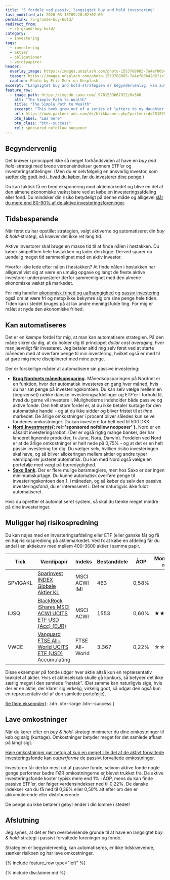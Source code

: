 ```yaml
---
title: "5 fordele ved passiv, langsigtet buy and hold investering"
last_modified_at: 2020-03-13T09:20:02+02:00
permalink: /5-grunde-buy-hold/
redirect_from:
  - /5-grund-buy-hold/
category:
  - Investering
tags:
  - investering
  - aktier
  - obligationer
  - værdipapirer
header:
  overlay_image: https://images.unsplash.com/photo-1553788085-7a4ef80b42d6?ixlib=rb-1.2.1&ixid=eyJhcHBfaWQiOjEyMDd9&auto=format&fit=crop&w=1500&q=5
  teaser: https://images.unsplash.com/photo-1553788085-7a4ef80b42d6?ixlib=rb-1.2.1&ixid=eyJhcHBfaWQiOjEyMDd9&auto=format&fit=crop&w=400&q=5
  caption: Photo by Eric Muhr on Unsplash
excerpt: "Langsigtet buy and hold-strategien er begyndervenlig, kan automatiseres, er ikke tidskrævende, sænker risikoen og har lave omkostninger."
feature_row:
  - image_path: https://imgcdn.saxo.com/_9781533667922/0x500
    alt: "The Simple Path to Wealth"
    title: "The Simple Path to Wealth"
    excerpt: "This book grew out of a series of letters to my daughter concerning various things-mostly about money and investing-she was not yet quite ready to hear. Since money is the single most powerful tool we have for navigating this complex world we've created, understanding it is critical."
    url: https://www.partner-ads.com/dk/klikbanner.php?partnerid=28187&bannerid=43264&htmlurl=https://www.saxo.com/dk/the-simple-path-to-wealth_j-l-collins_paperback_9781533667922
    btn_label: "Læs mere"
    btn_class: "btn--success"
    rel: sponsored nofollow noopener
---
```


## Begyndervenlig

Det kræver i princippet ikke så meget forhåndsviden at have en _buy and hold_-strategi med brede verdensindekser gennem ETF’er og investeringsafdelinger. (Men du er selvfølgelig en ansvarlig investor, som [sætter dig godt ind i, hvad du køber, før du investerer dine penge](/hvad-er-investeringsforeninger-og-etfer/).)

Du kan faktisk få en bred eksponering mod aktiemarkedet og blive en del af den almene økonomiske vækst bare ved at købe en investeringsafdeling eller fond. Du mindsker din risiko betydeligt på denne måde og alligevel [slår du mere end 80-90% af de aktive investeringsforeninger](/passiv-investering-slaar-aktiv/).

## Tidsbesparende

Når først du har opstillet strategien, valgt aktiverne og automatiseret din _buy & hold_-strategi, så kræver det ikke ret lang tid.

Aktive investorer skal bruge en masse tid til at finde nålen i høstakken. Du køber simpelthen hele høstakken og lader den ligge. Derved sparer du uendelig meget tid sammenlignet med en aktiv investor.

Hvorfor ikke lede efter nålen i høstakken? At finde nålen i høstakken har alligevel vist sig at være en umulig opgave og langt de fleste aktive investorer underpræsterer derfor sammenlignet med den almene økonomiske vækst på markedet.

For mig handler [økonomisk frihed og uafhængighed](/hvad-er-okonomisk-frihed/) og [passiv investering](/5-kendetegn-passiv-investor/) også om at være fri og netop ikke bekymre sig om sine penge hele tiden. Tiden kan i stedet bruges på at lav andre meningsfulde ting. For mig er målet at nyde den økonomiske frihed.

## Kan automatiseres

Det er en kæmpe fordel for mig, at man kan automatisere strategien. På den måde sikrer du dig, at du holder dig til princippet _dollar cost averaging_, hvor man jævnligt får investeret. Jeg betaler altid mig selv først ved at starte måneden med at overføre penge til min investering, hvilket også er med til at gøre mig mere disciplineret med mine penge. 

Der er forskellige måder at automatisere sin passive investering:

- **[Brug Nordnets månedsopsparing](/go/nordnet/).** Månedsopsparingen på Nordnet er en funktion, hvor der automatisk investeres en gang hver måned, hvis du har sat penge på investeringskontoen. Du kan selv vælge mellem en (begrænset) række danske investeringsafdelinger og ETF’er i forhold til, hvad du gerne vil investere i. Mulighederne indeholder både passive og aktive fonde. Den helt store fordel er, at du ikke betaler kurtage for den automatiske handel - og at du ikke sidder og bliver fristet til at _time_ markedet. De årlige omkostninger i procent bliver således kun selve fondenes omkostninger. Du kan investere for helt ned til 500 DKK.
- **[Nord.Investments](/go/nord/){: rel='sponsored nofollow noopener' }.** Nord er en såkaldt investeringsrobot. (Der er også rigtig mange banker, der har lanceret lignende produkter, fx June, Nora, Darwin). Fordelen ved Nord er at de årlige omkostninger er helt nede på 0,75% - og at det er en helt passiv investering for dig. Du vælger selv, hvilken risiko investeringen skal have, og så bliver allokeringen mellem aktier og andre typer værdipapirer justeret automatisk. Du kan med Nord også vælge en portefølje med vægt på bæredygtighed.
- **[Saxo Bank](/go/saxoinvestor/).** Der er flere mulige børsmæglere, men hos Saxo er der ingen minimumskurtage. Du kunne automatisk overføre penge til investeringskontoen den 1. i måneden, og så køber du selv den passive investeringsfond, du er interesseret i. Det er naturligvis ikke fuldt automatiseret.

Hvis du opretter et automatiseret system, så skal du tænke meget mindre på dine investeringer.

## Muliggør høj risikospredning

Du kan nøjes med en investeringsafdeling eller ETF (eller ganske få) og få en høj risikospredning på aktiemarkedet. Ved fx at købe en afdeling får du andel i en aktiekurv med mellem 400-3600 aktier i samme papir.

| Tick     | Værdipapir                                                                                                                      | Indeks            | Bestanddele | ÅOP   | Morningstar rating                       | Bæredygtighed                            | Månedsops. |
|----------|---------------------------------------------------------------------------------------------------------------------------------|-------------------|-------------|-------|------------------------------------------|------------------------------------------|------------|
| SPVIGAKL | [Sparinvest INDEX Globale Aktier KL](https://www.morningstar.dk/dk/funds/snapshot/snapshot.aspx?id=F00000XLK4)                  | MSCI ACWI IMI     | 463         | 0,58% |                                          | &#x26AB;&#x26AB;&#x26AA;&#x26AA;&#x26AA; |            |
| IUSQ     | [BlackRock iShares MSCI ACWI UCITS ETF USD (Acc) (EUR)](https://www.morningstar.dk/dk/etf/snapshot/snapshot.aspx?id=0P0000X4V9) | MSCI ACWI         | 1553        | 0,60% | &#x2605;&#x2605;&#x2605;&#x2605;&#x2606; | &#x26AB;&#x26AB;&#x26AA;&#x26AA;&#x26AA; |            |
| VWCE     | [Vanguard FTSE All-World UCITS ETF (USD) Accumulating](https://www.morningstar.dk/dk/etf/snapshot/snapshot.aspx?id=0P0001I3S0)  | FTSE All-World    | 3.367       | 0,22% | &#x2606;&#x2606;&#x2606;&#x2606;&#x2606; | &#x26AB;&#x26AB;&#x26AA;&#x26AA;&#x26AA; |            |

Disse eksempler på fonde udgør hver aktie altså kun en repræsentativ brøkdel af aktier. Hvis et aktieselskab skulle gå konkurs, så betyder det ikke særlig meget i den samlede “høstak”. (Det samme kan naturligvis sige, hvis der er en aktie, der klarer sig virkelig, virkelig godt, så udgør den også kun en repræsentativ del af den samlede portefølje).

[Se flere eksempler](/investering-vol9/){: .btn .btn--large .btn--success }

## Lave omkostninger

Når du kører efter en _buy & hold_-strategi minimerer du dine omkostninger til køb og salg (kurtage). Omkostninger betyder meget for det samlede afkast på langt sigt. 

[Høje omkostninger gør netop at kun en meget lille del af de aktivt forvaltede investeringsfonde kan _outperforme_ de passivt forvaltede omkostninger](/passiv-investering-slaar-aktiv/). 

Investoren får derfor mest ud af passive fonde, selvom aktive fonde nogle gange performer bedre FØR omkostningerne er blevet trukket fra. De aktive investeringsfonde koster typisk mere end 1% i ÅOP, mens du kan finde passive ETF’er, der følger verdensindekser ned til 0,22%. De danske indekser kan du få ned til 0,39% eller 0,50% alt efter om den er akkumulerende eller distribuerende.

De penge du ikke betaler i gebyr ender i din lomme i stedet!

## Afslutning

Jeg synes, at det er fem overbevisende grunde til at have en langsigtet _buy & hold_-strategi i passivt forvaltede foreninger og fonde.

Strategien er begyndervenlig, kan automatiseres, er ikke tidskrævende, sænker risikoen og har lave omkostninger.

{% include feature_row type="left" %}

{% include disclaimer.md %}
